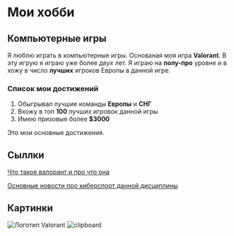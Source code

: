 # Мои хобби

## Компьютерные игры

Я люблю играть в компьютерные игры. Основаная моя игра **Valorant**. В эту игрую я играю уже более *двух* лет. Я играю на **полу-про** уровне и в хожу в число **лучших** игроков Европы в данной игре.


### Cписок мои достижений

1. Обыгрывал лучшие команды **Европы** и **СНГ**
2. Вхожу в топ **100** лучших игровок данной игры
3. Имею призовые более **$3000**

Это мои основные достижения.

## Сыллки

[Что такое валорант и про что она](<https://ru.wikipedia.org/wiki/Valorant>)

[Основные новости про киберспорт данной дисциплины](<https://www.vlr.gg> "Киберспортивные новости valorant")

## Картинки

![Логотип Valorant](https://i.imgur.com/bUNtee4.png)
![clipboard](https://i.imgur.com/bAdNNhv.png)

